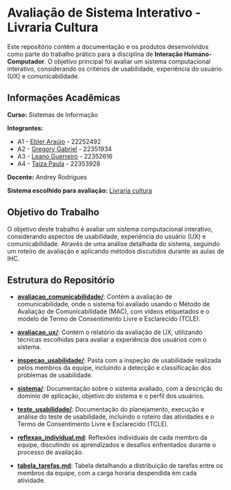 # Avaliação de Sistema Interativo - Livraria Cultura

Este repositório contém a documentação e os produtos desenvolvidos como parte do trabalho prático para a disciplina de **Interação Humano-Computador**. O objetivo principal foi avaliar um sistema computacional interativo, considerando os critérios de usabilidade, experiência do usuário (UX) e comunicabilidade.


## Informações Acadêmicas 
**Curso:** Sistemas de Informação

**Integrantes:**
* A1 - [Ebler Araújo](https://github.com/) - 22252492
* A2 - [Gregory Gabriel](https://github.com/) - 22351934
* A3 - [Leano Guerreiro](https://github.com/leanoguerreiro) - 22352616
* A4 - [Taíza Paula](https://github.com/taizaoliveira) - 22353928

**Docente:** Andrey Rodrigues

**Sistema escolhido para avaliação:** [Livraria cultura](https://www.livrariacultura.com.br/) 

## Objetivo do Trabalho 
<!--(Inserir objetivos do trabalho e especificar cada processo de avaliação)-->
O objetivo deste trabalho é avaliar um sistema computacional interativo, considerando aspectos de usabilidade, experiência do usuário (UX) e comunicabilidade. Através de uma análise detalhada do sistema, seguindo um roteiro de avaliação e aplicando métodos discutidos durante as aulas de IHC.

<!--(Organizar links que levam para cada relatório e produto produzido neste trabalho)-->
## Estrutura do Repositório

- [**avaliacao_comunicabilidade/**](https://github.com/taizaoliveira/TP1-IHC-Avaliacao-de-Sistemas/tree/main/docs%2Favaliacao_comunicabilidade): 
  Contém a avaliação de comunicabilidade, onde o sistema foi avaliado usando o Método de Avaliação de Comunicabilidade (MAC), com vídeos etiquetados e o modelo de Termo de Consentimento Livre e Esclarecido (TCLE).
  
- [**avaliacao_ux/**](https://github.com/taizaoliveira/TP1-IHC-Avaliacao-de-Sistemas/tree/main/docs%2Favaliacao_ux): 
  Contém o relatório da avaliação de UX, utilizando técnicas escolhidas para avaliar a experiência dos usuários com o sistema. 

- [**inspecao_usabilidade/**](https://github.com/taizaoliveira/TP1-IHC-Avaliacao-de-Sistemas/tree/main/docs%2Finspecao_usabilidade): 
  Pasta com a inspeção de usabilidade realizada pelos membros da equipe, incluindo a detecção e classificação dos problemas de usabilidade.

- [**sistema/**](https://github.com/taizaoliveira/TP1-IHC-Avaliacao-de-Sistemas/tree/main/docs%2Fsistema): 
  Documentação sobre o sistema avaliado, com a descrição do domínio de aplicação, objetivo do sistema e o perfil dos usuários.

- [**teste_usabilidade/**](https://github.com/taizaoliveira/TP1-IHC-Avaliacao-de-Sistemas/tree/main/docs%2Fteste_usabilidade): 
  Documentação do planejamento, execução e análise do teste de usabilidade, incluindo o roteiro das atividades e o Termo de Consentimento Livre e Esclarecido (TCLE).

- [**reflexao_individual.md**](https://github.com/taizaoliveira/TP1-IHC-Avaliacao-de-Sistemas/blob/main/docs%2Freflexao_individual.md): 
  Reflexões individuais de cada membro da equipe, discutindo os aprendizados e desafios enfrentados durante o processo de avaliação.

- [**tabela_tarefas.md**](https://github.com/taizaoliveira/TP1-IHC-Avaliacao-de-Sistemas/blob/main/docs%2Ftabela_tarefas.md): 
  Tabela detalhando a distribuição de tarefas entre os membros da equipe, com a carga horária despendida em cada atividade.

